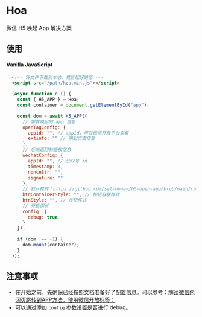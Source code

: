 # Hoa

微信 H5 唤起 App 解决方案

## 使用

#### Vanilla JavaScript

```html
  <!-- 将文件下载到本地，然后配好路径 -->
  <script src="/path/hoa.min.js"></script>
```

```js
  (async function e () {
    const { H5_APP } = Hoa;
    const container = document.getElementById("app");

    const dom = await H5_APP({
      // 需要唤起的 app 信息
      openTagConfig: {
        appid: "", // appid，可在微信开放平台查看
        extinfo: "" // 唤起页面信息
      },
      // 后端返回的鉴权信息
      wechatConfig: {
        appId: "", // 公众号 id
        timestamp: 0,
        nonceStr: "",
        signature: ""
      },
      // 默认样式：https://github.com/syt-honey/h5-open-app/blob/main/core.js
      btnContainerStyle: "", // 按钮容器样式
      btnStyle: "", // 按钮样式
      // 开启调试
      config: {
        debug: true
      }
    });

    if (dom !== -1) {
      dom.mount(container);
    }
  });
```

## 注意事项

* 在开始之前，先确保已经按照文档准备好了配置信息。可以参考：[解读微信内网页跳转到APP方法，使用微信开放标签：<wx-open-launch-app>](https://developers.weixin.qq.com/community/develop/article/doc/0004ce19a04320850a5a114ab5b013)
* 可以通过添加 `config` 参数设置是否进行 debug。

